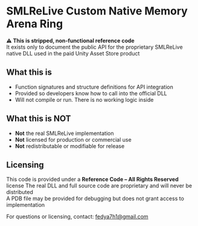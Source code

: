# SMLReLive Custom Native Memory Arena Ring

**⚠️ This is stripped, non-functional reference code**  
It exists only to document the public API for the proprietary SMLReLive native DLL used in the paid Unity Asset Store product  

## What this is
- Function signatures and structure definitions for API integration
- Provided so developers know how to call into the official DLL
- Will not compile or run. There is no working logic inside

## What this is NOT
- **Not** the real SMLReLive implementation
- **Not** licensed for production or commercial use
- **Not** redistributable or modifiable for release

## Licensing
This code is provided under a **Reference Code – All Rights Reserved** license 
The real DLL and full source code are proprietary and will never be distributed  
A PDB file may be provided for debugging but does not grant access to implementation

For questions or licensing, contact: fedya7h1@gmail.com
